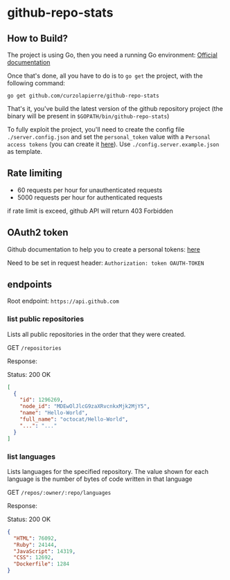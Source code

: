 # github-repo-stats

## How to Build?

The project is using Go, then you need a running Go environment: [Official documentation](https://golang.org/doc/install)

Once that's done, all you have to do is to `go get` the project, with the following command:

```shell
go get github.com/curzolapierre/github-repo-stats
```

That's it, you've build the latest version of the github repository project (the binary will be present in `$GOPATH/bin/github-repo-stats`)

To fully exploit the project, you'll need to create the config file `./server.config.json` and set the `personal_token` value with a `Personal access tokens` (you can create it [here](https://github.com/settings/tokens)). Use `./config.server.example.json` as template.

## Rate limiting

- 60 requests per hour for unauthenticated requests
- 5000 requests per hour for authenticated requests

if rate limit is exceed, github API will return 403 Forbidden

## OAuth2 token

Github documentation to help you to create a personal tokens: [here](https://help.github.com/en/github/authenticating-to-github/creating-a-personal-access-token-for-the-command-line)

Need to be set in request header: `Authorization: token OAUTH-TOKEN`

## endpoints

Root endpoint: `https://api.github.com`

### list public repositories

Lists all public repositories in the order that they were created.

GET `/repositories`

Response:

Status: 200 OK

```JSON
[
  {
    "id": 1296269,
    "node_id": "MDEwOlJlcG9zaXRvcnkxMjk2MjY5",
    "name": "Hello-World",
    "full_name": "octocat/Hello-World",
    "...": "..."
  }
]
```

### list languages

Lists languages for the specified repository. The value shown for each language is the number of bytes of code written in that language

GET `/repos/:owner/:repo/languages`

Response:

Status: 200 OK

```JSON
{
  "HTML": 76092,
  "Ruby": 24144,
  "JavaScript": 14319,
  "CSS": 12692,
  "Dockerfile": 1284
}
```
